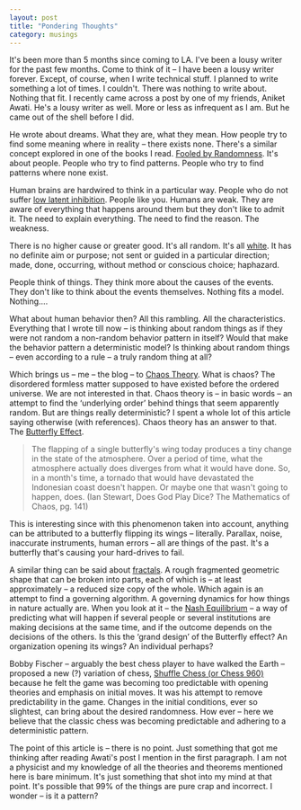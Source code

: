 ```yaml
---
layout: post
title: "Pondering Thoughts"
category: musings
---
```


It's been more than 5 months since coming to LA. I've been a lousy writer for the past few months.  Come to think of it – I have been a lousy writer forever. Except, of course, when I write technical stuff. I planned to write something a lot of times. I couldn't. There was nothing to write about. Nothing that fit. I recently came across a post by one of my friends, Aniket Awati. He's a lousy writer as well. More or less as infrequent as I am. But he came out of the shell before I did.

He wrote about dreams. What they are, what they mean. How people try to find some meaning where in reality – there exists none. There's a similar concept explored in one of the books I read. [Fooled by Randomness][Fooled by Randomness]. It's about people. People who try to find patterns. People who try to find patterns where none exist.

Human brains are hardwired to think in a particular way. People who do not suffer [low latent inhibition][low latent inhibition]. People like you. Humans are weak. They are aware of everything that happens around them but they don't like to admit it. The need to explain everything. The need to find the reason. The weakness.

There is no higher cause or greater good. It's all random. It's all [white][white]. It has no definite aim or purpose; not sent or guided in a particular direction; made, done, occurring, without method or conscious choice; haphazard.

People think of things. They think more about the causes of the events. They don't like to think about the events themselves. Nothing fits a model. Nothing….

What about human behavior then? All this rambling. All the characteristics. Everything that I wrote till now – is thinking about random things as if they were not random a non-random behavior pattern in itself? Would that make the behavior pattern a deterministic model? Is thinking about random things – even according to a rule – a truly random thing at all?

Which brings us – me – the blog – to [Chaos Theory][Chaos Theory]. What is chaos? The disordered formless matter supposed to have existed before the ordered universe. We are not interested in that. Chaos theory is – in basic words – an attempt to find the ‘underlying order’ behind things that seem apparently random. But are things really deterministic? I spent a whole lot of this article saying otherwise (with references). Chaos theory has an answer to that. The [Butterfly Effect][Butterfly Effect].

> The flapping of a single butterfly's wing today produces a tiny change in the state of the atmosphere. Over a period of time, what the atmosphere actually does diverges from what it would have done. So, in a month's time, a tornado that would have devastated the Indonesian coast doesn't happen. Or maybe one that wasn't going to happen, does. (Ian Stewart, Does God Play Dice? The Mathematics of Chaos, pg. 141)

This is interesting since with this phenomenon taken into account, anything can be attributed to a butterfly flipping its wings – literally. Parallax, noise, inaccurate instruments, human errors – all are things of the past. It's a butterfly that's causing your hard-drives to fail.

A similar thing can be said about [fractals][fractals]. A rough fragmented geometric shape that can be broken into parts, each of which is – at least approximately – a reduced size copy of the whole. Which again is an attempt to find a governing algorithm. A governing dynamics for how things in nature actually are. When you look at it – the [Nash Equilibrium][Nash Equilibrium] – a way of predicting what will happen if several people or several institutions are making decisions at the same time, and if the outcome depends on the decisions of the others. Is this the ‘grand design’ of the Butterfly effect? An organization opening its wings? An individual perhaps?

Bobby Fischer – arguably the best chess player to have walked the Earth – proposed a new (?) variation of chess, [Shuffle Chess (or Chess 960)][Shuffle Chess] because he felt the game was becoming too predictable with opening theories and emphasis on initial moves. It was his attempt to remove predictability in the game. Changes in the initial conditions, ever so slightest, can bring about the desired randomness. How ever – here we believe that the classic chess was becoming predictable and adhering to a deterministic pattern.

The point of this article is – there is no point. Just something that got me thinking after reading Awati's post I mention in the first paragraph. I am not a physicist and my knowledge of all the theories and theorems mentioned here is bare minimum. It's just something that shot into my mind at that point. It's possible that 99% of the things are pure crap and incorrect. I wonder – is it a pattern?

[Fooled by Randomness]: http://en.wikipedia.org/wiki/Fooled_by_Randomness
[low latent inhibition]: http://en.wikipedia.org/wiki/Low_latent_inhibition#Low_latent_inhibition
[white]: http://en.wikipedia.org/wiki/White_noise
[Chaos Theory]: http://en.wikipedia.org/wiki/Chaos_theory
[Butterfly Effect]: http://en.wikipedia.org/wiki/Butterfly_effect
[fractals]: http://en.wikipedia.org/wiki/Fractal
[Nash Equilibrium]: http://en.wikipedia.org/wiki/Nash_equilibrium
[Shuffle Chess]: http://en.wikipedia.org/wiki/Chess960

